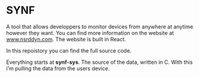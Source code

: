 
# SYNF

A tool that allows developpers to monitor devices from anywhere at anytime however they want.
You can find more information on the website at www.nsrddyn.com. The website is built in React.

In this repoistory you can find the full source code.

Everything starts at **synf-sys**.
The source of the data, written in C. With this i'm pulling the data from the users device.




